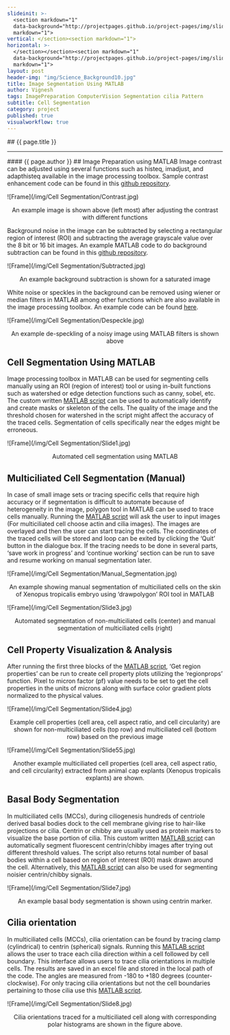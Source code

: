 ```yaml
---
slideinit: >-
  <section markdown="1"
  data-background="http://projectpages.github.io/project-pages/img/slidebackground.png"><section
  markdown="1">
vertical: </section><section markdown="1">
horizontal: >-
  </section></section><section markdown="1"
  data-background="http://projectpages.github.io/project-pages/img/slidebackground.png"><section
  markdown="1">
layout: post
header-img: "img/Science_Background10.jpg"
title: Image Segmentation Using MATLAB
author: Vignesh
tags: ImagePreparation ComputerVision Segmentation cilia Pattern
subtitle: Cell Segmentation
category: project
published: true
visualworkflow: true
---
```

<!-- Start Writing Below in Markdown -->
<section markdown="1" data-background="http://projectpages.github.io/project-pages/img/slidebackground.png"><section markdown="1">
## {{ page.title }}
<hr>
#### {{ page.author }}
## Image Preparation using MATLAB
Image contrast can be adjusted using several functions such as histeq, imadjust, and adapthisteq available in the image processing toolbox. Sample contrast enhancement code can be found in this <a href=" https://github.com/vignesharavind/Cell-Segmentation/blob/main/Image%20Preparation/Enhance_Contrast.m">github repository</a>.  
 
![Frame](/img/Cell Segmentation/Contrast.jpg)
<p align="center">An example image is shown above (left most) after adjusting the contrast with different functions</p>

Background noise in the image can be subtracted by selecting a rectangular region of interest (ROI) and subtracting the average grayscale value over the 8 bit or 16 bit images. An example MATLAB code to do background subtraction can be found in this <a href=" https://github.com/vignesharavind/Cell-Segmentation/blob/main/Image%20Preparation/Background_Subtraction.m">github repository</a>.  

![Frame](/img/Cell Segmentation/Subtracted.jpg)
<p align="center">An example background subtraction is shown for a saturated image</p>

White noise or speckles in the background can be removed using wiener or median filters in MATLAB among other functions which are also available in the image processing toolbox. An example code can be found <a href=" https://github.com/vignesharavind/Cell-Segmentation/blob/main/Image%20Preparation/Despeckle_Filters.m">here</a>.  

![Frame](/img/Cell Segmentation/Despeckle.jpg)
<p align="center">An example de-speckling of a noisy image using MATLAB filters is shown above </p>

## Cell Segmentation Using MATLAB
Image processing toolbox in MATLAB can be used for segmenting cells manually using an ROI (region of interest) tool or using in-built functions such as watershed or edge detection functions such as canny, sobel, etc. The custom written <a href=" https://github.com/vignesharavind/Cell-Segmentation/blob/main/Auto%20Cell%20Segmentation/Sobel_All_Cells_TWO.m">MATLAB script</a> can be used to automatically identify and create masks or skeleton of the cells. The quality of the image and the threshold chosen for watershed in the script might affect the accuracy of the traced cells. Segmentation of cells specifically near the edges might be erroneous.   

![Frame](/img/Cell Segmentation/Slide1.jpg)
<p align="center">Automated cell segmentation using MATLAB</p>

## Multiciliated Cell Segmentation (Manual)
In case of small image sets or tracing specific cells that require high accuracy  or if segmentation is difficult to automate because of heterogeneity in the image, polygon tool in MATLAB can be used to trace cells manually. Running the <a href="https://github.com/vignesharavind/Cell-Segmentation/blob/main/Manual%20Cell%20Segmentation/Final_Manual_Segmentation.m">MATLAB script</a> will ask the user to input images (For multiciliated cell choose actin and cilia images). The images are overlayed and then the user can start tracing the cells. The coordinates of the traced cells will be stored and loop can be exited by clicking the ‘Quit’ button in the dialogue box. If the tracing needs to be done in several parts, ‘save work in progress’ and ‘continue working’ section can be run to save and resume working on manual segmentation later.         
 
![Frame](/img/Cell Segmentation/Manual_Segmentation.jpg)
<p align="center">An example showing manual segmentation of multiciliated cells on the skin of Xenopus tropicalis embryo using ‘drawpolygon’ ROI tool in MATLAB</p>

![Frame](/img/Cell Segmentation/Slide3.jpg)
<p align="center">Automated segmentation of non-multiciliated cells (center) and manual segmentation of multiciliated cells (right)</p>

## Cell Property Visualization & Analysis
After running the first three blocks of the <a href="https://github.com/vignesharavind/Cell-Segmentation/blob/main/Manual%20Cell%20Segmentation/Final_Manual_Segmentation.m">MATLAB script</a>, ‘Get region properties’ can be run to create cell property plots utilizing the ‘regionprops’ function. Pixel to micron factor (pf) value needs to be set to get the cell properties in the units of microns along with surface color gradient plots normalized to the physical values.    

![Frame](/img/Cell Segmentation/Slide4.jpg)
<p align="center">Example cell properties (cell area, cell aspect ratio, and cell circularity) are shown for non-multiciliated cells (top row) and multiciliated cell (bottom row) based on the previous image</p>

![Frame](/img/Cell Segmentation/Slide55.jpg)
<p align="center">Another example multiciliated cell properties (cell area, cell aspect ratio, and cell circularity) extracted from animal cap explants (Xenopus tropicalis explants) are shown.</p>

## Basal Body Segmentation
In multiciliated cells (MCCs), during ciliogenesis hundreds of centriole derived basal bodies dock to the cell membrane giving rise to hair-like projections or cilia. Centrin or chibby are usually used as protein markers to visualize the base portion of cilia. This custom written <a href="https://github.com/vignesharavind/Cell-Segmentation/blob/main/Centrin%20Segmentation/Master_Centrin.m">MATLAB script</a> can automatically segment fluorescent centrin/chibby images after trying out different threshold values. The script also returns total number of basal bodies within a cell based on region of interest (ROI) mask drawn around the cell. Alternatively, this <a href="https://github.com/vignesharavind/Cell-Segmentation/blob/main/Centrin%20Segmentation/Segment_Basal_Body.m">MATLAB script</a> can also be used for segmenting noisier centrin/chibby signals.

![Frame](/img/Cell Segmentation/Slide7.jpg)
<p align="center">An example basal body segmentation is shown using centrin marker.</p>

## Cilia orientation
In multiciliated cells (MCCs), cilia orientation can be found by tracing clamp (cylindrical) to centrin (spherical) signals. Running this <a href="https://github.com/vignesharavind/Cell-Segmentation/blob/main/Cilia%20Orientation/Master_Clamp_Centrin_Tracer.m">MATLAB script</a> allows the user to trace each cilia direction within a cell followed by cell boundary. This interface allows users to trace cilia orientations in multiple cells. The results are saved in an excel file and stored in the local path of the code. The angles are measured from -180 to +180 degrees (counter-clockwise). For only tracing cilia orientations but not the cell boundaries pertaining to those cilia use this <a href="https://github.com/vignesharavind/Cell-Segmentation/blob/main/Cilia%20Orientation/Only_Clamp_Tracing.m">MATLAB script</a>.         

![Frame](/img/Cell Segmentation/Slide8.jpg)
<p align="center">Cilia orientations traced for a multiciliated cell along with corresponding polar histograms are shown in the figure above.</p>
